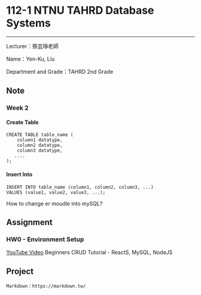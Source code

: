 # 112-1 NTNU TAHRD Database Systems
---
Lecturer：蔡芸琤老師

Name：Yen-Ku, Liu

Department and Grade：TAHRD 2nd Grade

## Note
### Week 2
#### Create Table
```mySQL=
CREATE TABLE table_name (
    column1 datatype,
    column2 datatype,
    column3 datatype,
   ....
);
```
#### Insert Into
```
INSERT INTO table_name (column1, column2, column3, ...)
VALUES (value1, value2, value3, ...);
```

How to change er moudle into mySQL?
## Assignment
### HW0 - Environment Setup

[YouTube Video](https://youtu.be/CdIlyaEeyC8)  Beginners CRUD Tutorial - ReactS, MySQL, NodeJS



## Project

```
Markdown：https://markdown.tw/
```
